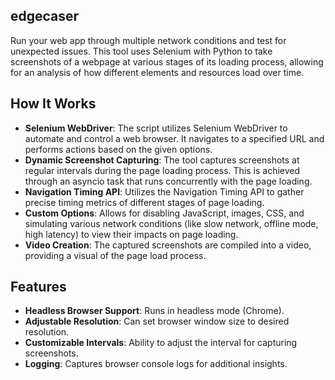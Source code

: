 ## edgecaser
Run your web app through multiple network conditions and test for unexpected issues. This tool uses Selenium with Python to take screenshots of a webpage at various stages of its loading process, allowing for an analysis of how different elements and resources load over time.

## How It Works
- **Selenium WebDriver**: The script utilizes Selenium WebDriver to automate and control a web browser. It navigates to a specified URL and performs actions based on the given options.
- **Dynamic Screenshot Capturing**: The tool captures screenshots at regular intervals during the page loading process. This is achieved through an asyncio task that runs concurrently with the page loading.
- **Navigation Timing API**: Utilizes the Navigation Timing API to gather precise timing metrics of different stages of page loading.
- **Custom Options**: Allows for disabling JavaScript, images, CSS, and simulating various network conditions (like slow network, offline mode, high latency) to view their impacts on page loading.
- **Video Creation**: The captured screenshots are compiled into a video, providing a visual of the page load process.

## Features
- **Headless Browser Support**: Runs in headless mode (Chrome).
- **Adjustable Resolution**: Can set browser window size to desired resolution.
- **Customizable Intervals**: Ability to adjust the interval for capturing screenshots.
- **Logging**: Captures browser console logs for additional insights.

